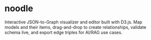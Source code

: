 # noodle
Interactive JSON-to-Graph visualizer and editor built with D3.js.   Map models and their items, drag-and-drop to create relationships, validate schema live, and export edge triples for AI/RAG use cases.
